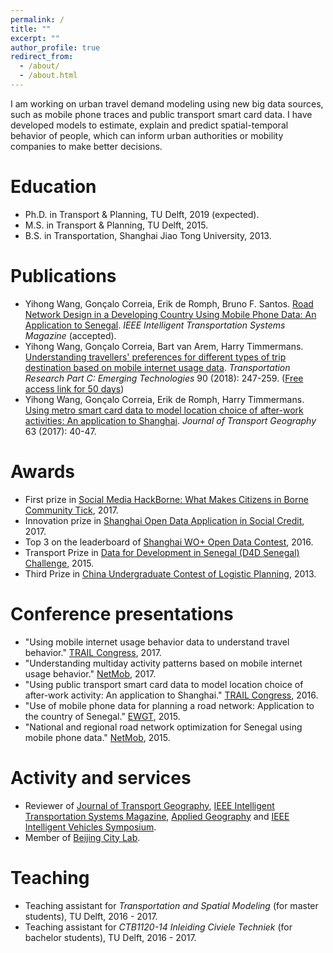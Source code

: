 ```yaml
---
permalink: /
title: ""
excerpt: ""
author_profile: true
redirect_from: 
  - /about/
  - /about.html
---
```


I am working on urban travel demand modeling using new big data sources, such as mobile phone traces and public transport smart card data. I have developed models to estimate, explain and predict spatial-temporal behavior of people, which can inform urban authorities or mobility companies to make better decisions.

Education
======
* Ph.D. in Transport & Planning, TU Delft, 2019 (expected).
* M.S. in Transport & Planning, TU Delft, 2015.
* B.S. in Transportation, Shanghai Jiao Tong University, 2013.

Publications
======
* Yihong Wang, Gonçalo Correia, Erik de Romph, Bruno F. Santos. [Road Network Design in a Developing Country Using Mobile Phone Data: An Application to Senegal](https://www.researchgate.net/publication/325550172_Road_Network_Design_in_a_Developing_Country_Using_Mobile_Phone_Data_An_Application_to_Senegal). <i>IEEE Intelligent Transportation Systems Magazine</i> (accepted).
* Yihong Wang, Gonçalo Correia, Bart van Arem, Harry Timmermans. [Understanding travellers' preferences for different types of trip destination based on mobile internet usage data](https://www.sciencedirect.com/science/article/pii/S0968090X18303346). <i>Transportation Research Part C: Emerging Technologies</i> 90 (2018): 247-259. ([Free access link for 50 days](https://authors.elsevier.com/a/1WmOs,M0mR9QDo))
* Yihong Wang, Gonçalo Correia, Erik de Romph, Harry Timmermans. [Using metro smart card data to model location choice of after-work activities: An application to Shanghai](https://www.sciencedirect.com/science/article/pii/S0966692317300029). <i>Journal of Transport Geography</i> 63 (2017): 40-47.

Awards
======
* First prize in [Social Media HackBorne: What Makes Citizens in Borne Community Tick](https://www.borneboeit.nl/56366/nieuws/chinese-cheese-eaters-winnen-hackathon?lipi=urn%3Ali%3Apage%3Ad_flagship3_profile_view_base_recent_activity_details_shares%3BFqNbXrEyTmGFHw95wk5Evg%3D%3D), 2017.
* Innovation prize in [Shanghai Open Data Application in Social Credit](http://ptkj.shpt.gov.cn/html/xwdt/kjdt/963057831518.html), 2017.
* Top 3 on the leaderboard of [Shanghai WO+ Open Data Contest](https://www.kesci.com/apps/home/competition/56f37e6717f910f4347acf2e/leaderboard), 2016.
* Transport Prize in [Data for Development in Senegal (D4D Senegal) Challenge](http://www.d4d.orange.com/en/presentation/endowment-and-panel/Folder/The-D4D-Challenge-is-a-great-success), 2015.
* Third Prize in [China Undergraduate Contest of Logistic Planning](http://special.univs.cn/service/anjibei/tdfc/2013/0312/955749.shtml), 2013.

Conference presentations
======
* "Using mobile internet usage behavior data to understand travel behavior." [TRAIL Congress](http://rstrail.nl/new/phd-congress-2017/), 2017.
* "Understanding multiday activity patterns based on mobile internet usage behavior." [NetMob](http://netmob.org/), 2017.
* "Using public transport smart card data to model location choice of after-work activity: An application to Shanghai." [TRAIL Congress](http://rstrail.nl/new/congress-2016/), 2016.
* "Use of mobile phone data for planning a road network: Application to the country of Senegal." [EWGT](http://www.ewgt.org/), 2015.
* "National and regional road network optimization for Senegal using mobile phone data." [NetMob](http://netmob.org/), 2015.

Activity and services
======
* Reviewer of [Journal of Transport Geography](https://www.journals.elsevier.com/journal-of-transport-geography), [IEEE Intelligent Transportation Systems Magazine](http://ieeexplore.ieee.org/xpl/RecentIssue.jsp?punumber=5117645), [Applied Geography](https://www.journals.elsevier.com/applied-geography) and [IEEE Intelligent Vehicles Symposium](http://www.2018iv.org/).
* Member of [Beijing City Lab](https://www.beijingcitylab.com/).

Teaching
======
* Teaching assistant for <i>Transportation and Spatial Modeling</i> (for master students), TU Delft, 2016 - 2017.
* Teaching assistant for <i>CTB1120-14 Inleiding Civiele Techniek</i> (for bachelor students), TU Delft, 2016 - 2017.